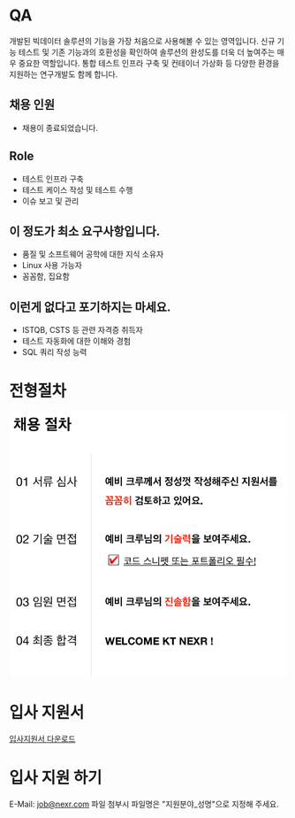 # QA
개발된 빅데이터 솔루션의 기능을 가장 처음으로 사용해볼 수 있는 영역입니다. 신규 기능 테스트 및 기존 기능과의 호환성을 확인하여 솔루션의 완성도를 더욱 더 높여주는 매우 중요한 역할입니다. 통합 테스트 인프라 구축 및 컨테이너 가상화 등 다양한 환경을 지원하는 연구개발도 함께 합니다.

## 채용 인원
- 채용이 종료되었습니다.

## Role
- 테스트 인프라 구축
- 테스트 케이스 작성 및 테스트 수행
- 이슈 보고 및 관리

## 이 정도가 최소 요구사항입니다.
- 품질 및 소프트웨어 공학에 대한 지식 소유자
- Linux 사용 가능자
- 꼼꼼함, 집요함

## 이런게 없다고 포기하지는 마세요.
- ISTQB, CSTS 등 관련 자격증 취득자
- 테스트 자동화에 대한 이해와 경험
- SQL 쿼리 작성 능력

# 전형절차
![Job Process](../../../images/job_process.png "Job Process")

# 입사 지원서
[입사지원서 다운로드](../../../files/kt_nexr_resume.docx)

# 입사 지원 하기
E-Mail: <job@nexr.com>
파일 첨부시 파일명은 "지원분야_성명"으로 지정해 주세요.
